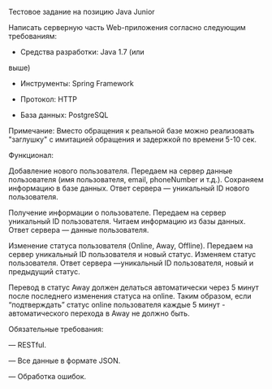Тестовое задание на позицию Java Junior

Написать серверную часть Web-приложения согласно следующим требованиям:

* Средства разработки: Java 1.7 (или

выше)

* Инструменты: Spring Framework

* Протокол: HTTP

* База данных: PostgreSQL

Примечание: Вместо обращения к реальной базе можно реализовать "заглушку" с имитацией обращения и задержкой по времени 5-10 сек.

Функционал:

Добавление нового пользователя. Передаем на сервер данные пользователя (имя пользователя, email, phoneNumber и т.д.). Сохраняем информацию в базе данных. Ответ сервера — уникальный ID нового пользователя.

Получение информации о пользователе. Передаем на сервер уникальный ID пользователя. Читаем информацию из базы данных. Ответ сервера — данные пользователя.

Изменение статуса пользователя (Online, Away, Offline). Передаем на сервер уникальный ID пользователя и новый статус. Изменяем статус пользователя. Ответ сервера —уникальный ID пользователя, новый и предыдущий статус.

Перевод в статус Away должен делаться автоматически через 5 минут после последнего изменения статуса на online. Таким образом, если “подтверждать” статус online пользователя каждые 5 минут - автоматического перехода в Away не должно быть.

 

Обязательные требования:

— RESTful.

— Все данные в формате JSON.

— Обработка ошибок.

